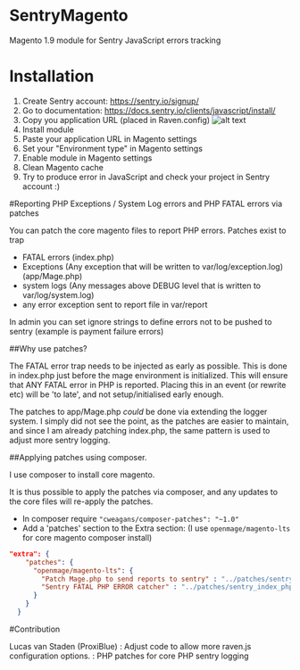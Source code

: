 # SentryMagento
Magento 1.9 module for Sentry JavaScript errors tracking

# Installation
1. Create Sentry account: https://sentry.io/signup/
2. Go to documentation: https://docs.sentry.io/clients/javascript/install/
3. Copy you application URL (placed in Raven.config) ![alt text](https://raw.githubusercontent.com/macopedia/SentryMagento/master/readme/images/sentry-config.png)
4. Install module
5. Paste your application URL in Magento settings
6. Set your "Environment type" in Magento settings
7. Enable module in Magento settings
8. Clean Magento cache
9. Try to produce error in JavaScript and check your project in Sentry account :)

#Reporting PHP Exceptions / System Log errors and PHP FATAL errors via patches

You can patch the core magento files to report PHP errors.
Patches exist to trap 

* FATAL errors (index.php) 
* Exceptions (Any exception that will be written to var/log/exception.log) (app/Mage.php)
* system logs (Any messages above DEBUG level that is written to var/log/system.log)
* any error exception sent to report file in var/report

In admin you can set ignore strings to define errors not to be pushed to sentry (example is payment failure errors)

##Why use patches?

The FATAL error trap needs to be injected as early as possible. This is done in index.php just before the mage 
environment is initialized. This will ensure that ANY FATAL error in PHP is reported. Placing this in an event 
(or rewrite etc) will be 'to late', and not setup/initialised early enough.

The patches to app/Mage.php *could* be done via extending the logger system. I simply did not see the point, as the 
patches are easier to maintain, and since I am already patching index.php, the same pattern is used to adjust more
sentry logging.

##Applying patches using composer.

I use composer to install core magento. 

It is thus possible to apply the patches via composer, and any updates to the core files will re-apply the patches.

* In composer require ```"cweagans/composer-patches": "~1.0"```
* Add a 'patches' section to the Extra section: (I use ```openmage/magento-lts``` for core magento composer install)


```json
"extra": {
    "patches": {
      "openmage/magento-lts": {
        "Patch Mage.php to send reports to sentry" : "../patches/sentry_exceptions.txt",
        "Sentry FATAL PHP ERROR catcher" : "../patches/sentry_index_php_fatal_catcher.txt"
      }
    }
  }
```

#Contribution

Lucas van Staden (ProxiBlue)    : Adjust code to allow more raven.js configuration options.
                                : PHP patches for core PHP sentry logging